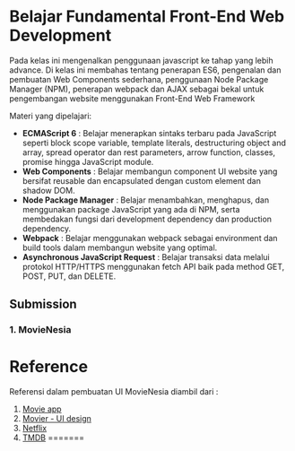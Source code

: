 # Belajar Fundamental Front-End Web Development


Pada kelas ini mengenalkan penggunaan javascript ke tahap yang lebih advance. Di kelas ini membahas tentang penerapan ES6, pengenalan dan pembuatan Web Components sederhana, penggunaan Node Package Manager (NPM), penerapan webpack dan AJAX sebagai bekal untuk pengembangan website menggunakan Front-End Web Framework

Materi yang dipelajari:

-   **ECMAScript 6** : Belajar menerapkan sintaks terbaru pada JavaScript seperti block scope variable, template literals, destructuring object and array, spread operator dan rest parameters, arrow function, classes, promise hingga JavaScript module.
-   **Web Components** : Belajar membangun component UI website yang bersifat reusable dan encapsulated dengan custom element dan shadow DOM.
-   **Node Package Manager** : Belajar menambahkan, menghapus, dan menggunakan package JavaScript yang ada di NPM, serta membedakan fungsi dari development dependency dan production dependency.
-   **Webpack** : Belajar menggunakan webpack sebagai environment dan build tools dalam membangun website yang optimal.
-   **Asynchronous JavaScript Request** : Belajar transaksi data melalui protokol HTTP/HTTPS menggunakan fetch API baik pada method GET, POST, PUT, dan DELETE.

## Submission

### 1. MovieNesia

# Reference

Referensi dalam pembuatan UI MovieNesia diambil dari :

1. [Movie app](https://www.figma.com/community/file/970595453636409922/Movie-app)
2. [Movier - UI design](https://www.figma.com/community/file/979669623099996040/Movier---UI-design)
3. [Netflix](https://www.netflix.com/id/)
4. [TMDB](https://www.themoviedb.org/)
=======
 